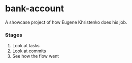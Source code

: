 # bank-account

A showcase project of how Eugene Khristenko does his job.

### Stages
1. Look at tasks
2. Look at commits
3. See how the flow went
